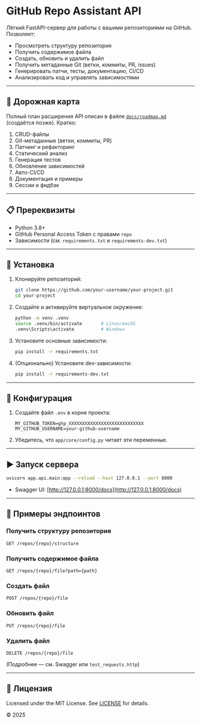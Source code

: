 # GitHub Repo Assistant API

Лёгкий FastAPI-сервер для работы с вашими репозиториями на GitHub.  
Позволяет:
- Просмотреть структуру репозитория  
- Получить содержимое файла  
- Создать, обновить и удалить файл  
- Получить метаданные Git (ветки, коммиты, PR, issues)  
- Генерировать патчи, тесты, документацию, CI/CD  
- Анализировать код и управлять зависимостями  

---

## 🧭 Дорожная карта

Полный план расширения API описан в файле [`docs/roadmap.md`](./docs/roadmap.md) (создаётся позже). Кратко:

1. CRUD-файлы
2. Git-метаданные (ветки, коммиты, PR)
3. Патчинг и рефакторинг
4. Статический анализ
5. Генерация тестов
6. Обновление зависимостей
7. Авто-CI/CD
8. Документация и примеры
9. Сессии и фидбэк

---

## 📋 Пререквизиты

- Python 3.8+  
- GitHub Personal Access Token с правами `repo`  
- Зависимости (см. `requirements.txt` и `requirements-dev.txt`)  

---

## 🚀 Установка

1. Клонируйте репозиторий:
   ```bash
   git clone https://github.com/your-username/your-project.git
   cd your-project
   ```

2. Создайте и активируйте виртуальное окружение:
   ```bash
   python -m venv .venv
   source .venv/bin/activate       # Linux/macOS
   .venv\Scripts\activate          # Windows
   ```

3. Установите основные зависимости:
   ```bash
   pip install -r requirements.txt
   ```

4. (Опционально) Установите dev-зависимости:
   ```bash
   pip install -r requirements-dev.txt
   ```

---

## 🔧 Конфигурация

1. Создайте файл `.env` в корне проекта:
   ```dotenv
   MY_GITHUB_TOKEN=ghp_XXXXXXXXXXXXXXXXXXXXXXXXXXXX
   MY_GITHUB_USERNAME=your-github-username
   ```

2. Убедитесь, что `app/core/config.py` читает эти переменные.

---

## ▶️ Запуск сервера

```bash
uvicorn app.api.main:app --reload --host 127.0.0.1 --port 8000
```

* Swagger UI: [http://127.0.0.1:8000/docs](http://127.0.0.1:8000/docs)

---

## 📮 Примеры эндпоинтов

### Получить структуру репозитория
```
GET /repos/{repo}/structure
```

### Получить содержимое файла
```
GET /repos/{repo}/file?path={path}
```

### Создать файл
```
POST /repos/{repo}/file
```

### Обновить файл
```
PUT /repos/{repo}/file
```

### Удалить файл
```
DELETE /repos/{repo}/file
```

(Подробнее — см. Swagger или `test_requests.http`)

---

## 📝 Лицензия

Licensed under the MIT License. See [LICENSE](./LICENSE) for details.

© 2025